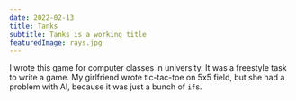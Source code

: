 ```yaml
---
date: 2022-02-13
title: Tanks
subtitle: Tanks is a working title
featuredImage: rays.jpg
---
```


I wrote this game for computer classes in university. It was a freestyle task to write a game. My girlfriend wrote tic-tac-toe on 5x5 field, but she had a problem with AI, because it was just a bunch of `if`s.
